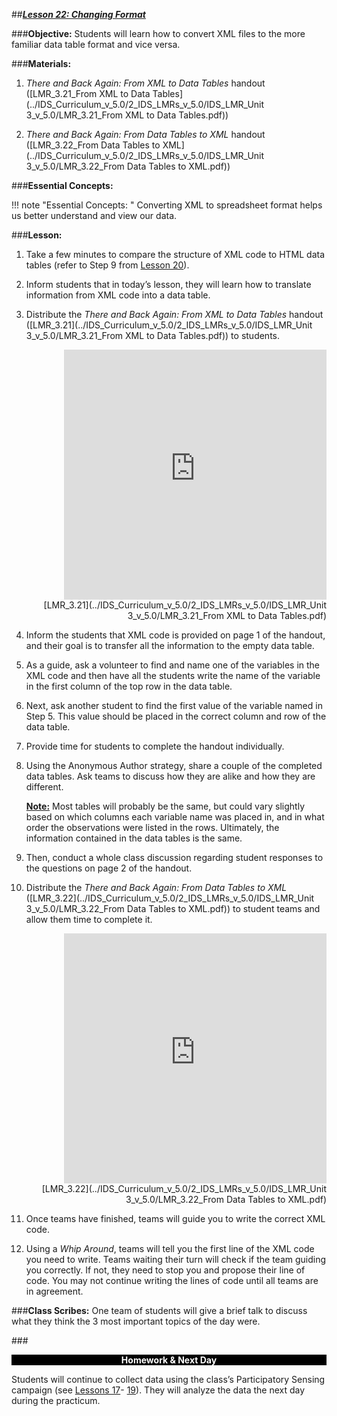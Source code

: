 ##***<u>Lesson 22: Changing Format</u>***

###**Objective:**
Students will learn how to convert XML files to the more familiar data table format and vice versa.

###**Materials:**
1. *There and Back Again: From XML to Data Tables* handout ([LMR_3.21_From XML to Data Tables](../IDS_Curriculum_v_5.0/2_IDS_LMRs_v_5.0/IDS_LMR_Unit 3_v_5.0/LMR_3.21_From XML to Data Tables.pdf))

2. *There and Back Again: From Data Tables to XML* handout ([LMR_3.22_From Data Tables to XML](../IDS_Curriculum_v_5.0/2_IDS_LMRs_v_5.0/IDS_LMR_Unit 3_v_5.0/LMR_3.22_From Data Tables to XML.pdf))

###**Essential Concepts:**

!!! note "Essential Concepts: "
    Converting XML to spreadsheet format helps us better understand and view our
    data.

###**Lesson:**
1. Take a few minutes to compare the structure of XML code to HTML data tables (refer to Step 9
from [Lesson 20](lesson20.md)).

2. Inform students that in today’s lesson, they will learn how to translate information from XML code
into a data table.

3. Distribute the *There and Back Again: From XML to Data Tables* handout ([LMR_3.21](../IDS_Curriculum_v_5.0/2_IDS_LMRs_v_5.0/IDS_LMR_Unit 3_v_5.0/LMR_3.21_From XML to Data Tables.pdf)) to students.
    <div align="right"><iframe src="https://docs.google.com/viewerng/viewer?url=https://curriculum.idsucla.org/IDS_Curriculum_v_5.0/2_IDS_LMRs_v_5.0/IDS_LMR_Unit 3_v_5.0/LMR_3.21_From XML to Data Tables.pdf&embedded=true" style=" width:420px;height:400px;" frameborder="0"></iframe><br>[LMR_3.21](../IDS_Curriculum_v_5.0/2_IDS_LMRs_v_5.0/IDS_LMR_Unit 3_v_5.0/LMR_3.21_From XML to Data Tables.pdf)</div>

4. Inform the students that XML code is provided on page 1 of the handout, and their goal is to
transfer all the information to the empty data table.

5. As a guide, ask a volunteer to find and name one of the variables in the XML code and then have
all the students write the name of the variable in the first column of the top row in the data table.

6. Next, ask another student to find the first value of the variable named in Step 5. This value should
be placed in the correct column and row of the data table.

7. Provide time for students to complete the handout individually.

8. Using the Anonymous Author strategy, share a couple of the completed data tables. Ask teams to
discuss how they are alike and how they are different.

    **<u>Note:</u>** Most tables will probably be the same, but could vary slightly based on which columns
    each variable name was placed in, and in what order the observations were listed in the rows.
    Ultimately, the information contained in the data tables is the same.

9. Then, conduct a whole class discussion regarding student responses to the questions on page 2
of the handout.

10. Distribute the *There and Back Again: From Data Tables to XML* ([LMR_3.22](../IDS_Curriculum_v_5.0/2_IDS_LMRs_v_5.0/IDS_LMR_Unit 3_v_5.0/LMR_3.22_From Data Tables to XML.pdf)) to student teams
and allow them time to complete it.
    <div align="right"><iframe src="https://docs.google.com/viewerng/viewer?url=https://curriculum.idsucla.org/IDS_Curriculum_v_5.0/2_IDS_LMRs_v_5.0/IDS_LMR_Unit 3_v_5.0/LMR_3.22_From Data Tables to XML.pdf&embedded=true" style=" width:420px;height:400px;" frameborder="0"></iframe><br>[LMR_3.22](../IDS_Curriculum_v_5.0/2_IDS_LMRs_v_5.0/IDS_LMR_Unit 3_v_5.0/LMR_3.22_From Data Tables to XML.pdf)</div>

11. Once teams have finished, teams will guide you to write the correct XML code.

12. Using a *Whip Around*, teams will tell you the first line of the XML code you need to write. Teams
waiting their turn will check if the team guiding you correctly. If not, they need to stop you and
propose their line of code. You may not continue writing the lines of code until all teams are in
agreement.

###**Class Scribes:**
One team of students will give a brief talk to discuss what they think the 3 most important topics of the
day were.

###<p style="background: black; color: white; text-align: center;">**Homework & Next Day**</p>
Students will continue to collect data using the class’s Participatory Sensing campaign (see [Lessons 17](lesson17.md)-
[19](lesson19.md)). They will analyze the data the next day during the practicum.